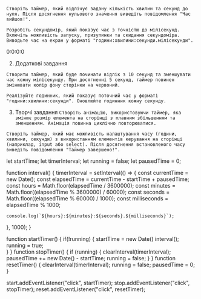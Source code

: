 `Створіть таймер, який відлічує задану кількість хвилин та секунд до нуля. Після досягнення нульового значення виведіть повідомлення "Час вийшов!".`

`Розробіть секундомір, який показує час з точністю до мілісекунд. Включіть можливість запуску, призупинки та скидання секундоміра. Виводьте час на екран у форматі "години:хвилини:секунди.мілісекунди".`

0:0:0:0

2. Додаткові завдання

`Створити таймер, який буде починати відлік з 10 секунд та зменшувати час кожну мілісекунду. При досягненні 5 секунд, таймер повинен змінювати колір фону сторінки на червоний.`

`Реалізуйте годинник, який показує поточний час у форматі "години:хвилини:секунди". Оновлюйте годинник кожну секунду.`

3. Творчі завдання
`Створіть анімацію, використовуючи таймер, яка змінює розмір елемента на сторінці з плавним збільшенням та зменшенням. Анімація повинна циклічно повторюватися.`

`Створіть таймер, який має можливість налаштування часу (години, хвилини, секунди) з використанням елементів керування на сторінці (наприклад, input або select). Після досягнення встановленого часу виведіть повідомлення "Таймер завершено!".`


let startTime;
let timerInterval;
let running = false;
let pausedTime = 0;

function interval() {
  timerInterval = setInterval(() => {
    const currentTime = new Date();
    const elapsedTime = currentTime - startTime + pausedTime;
    const hours = Math.floor(elapsedTime / 3600000);
    const minutes = Math.floor((elapsedTime % 3600000) / 60000);
    const seconds = Math.floor((elapsedTime % 60000) / 1000);
    const milliseconds = elapsedTime % 1000;
    
    console.log(`${hours}:${minutes}:${seconds}.${milliseconds}`);
  }, 1000);
}


function startTimer() {
  if(!running) {
    startTime = new Date()
    interval();
    running = true;  
  }
}
function stopTimer() {
  if (running) {
    clearInterval(timerInterval);
    pausedTime += new Date() - startTime;
    running = false;
  }
}
function resetTimer() {
  clearInterval(timerInterval);
  running = false;
  pausedTime = 0;
}

start.addEventListener("click", startTimer);
stop.addEventListener("click", stopTimer);
reset.addEventListener("click", resetTimer);
